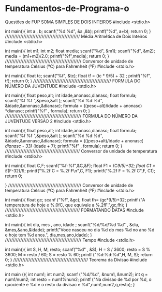 # Fundamentos-de-Programa-o
Questôes de FUP
SOMA SIMPLES DE DOIS INTEIROS 
#include <stdio.h>

int main(){
    int a , b;
    scanf("%d %d", &a ,&b);
    printf("%d", a+b);
return 0;
}
/////////////////////////////////////////////////
Média Aritmética de Dois Inteiros 
#include <stdio.h>

int main(){
    int m1;
    int m2;
    float media;
    scanf("%d", &m1);
    scanf("%d", &m2);
    media = (m1+m2)/2.0;
    printf("%f",media);
    return 0;
}
//////////////////////////////////////////////////
Conversor de unidade de temperatura Celsius (ºC) para Fahrenheit (ºF) 
#include <stdio.h>

int main(){
    float tc;
    scanf("%f", &tc);
    float tf = (tc * 9/5) + 32 ;
    printf("%f", tf);
    return 0;
}
///////////////////////////////////////////////////
FORMULA DO NÚMERO DA JUVENTUDE 
#include <stdio.h>

int main(){
    float peso,alt;
    int idade,anonasc,dianasc;
    float formula;
    scanf("%f %f ",&peso,&alt );
    scanf("%d %d %d", &idade,&anonasc,&dianasc);
    formula = ((peso+alt)/idade + anonasc) *dianasc;
    printf("%f" , formula);
    return 0;
}
//////////////////////////////////////////////////
FORMULA DO NÚMERO DA JUVENTUDE VERSÃO 2 
#include <stdio.h>

int main(){
    float peso,alt;
    int idade,anonasc,dianasc;
    float formula;
    scanf("%f %f ",&peso,&alt );
    scanf("%d %d %d", &idade,&anonasc,&dianasc);
    formula = (((peso+alt)/idade + anonasc) *dianasc - 33)* (idade + 7);
    printf("%f" , formula);
    return 0;
}
/////////////////////////////////////////////////
Conversor de unidade de temperatura 
#include <stdio.h>

int main(){
    float C,F;
    scanf("%f-%f",&C,&F);
    float F1 = (C*9/5)+32;
    float C1 = 5*(F-32)/9;
    printf("%.2f C = %.2f F\n",C, F1);
    printf("%.2f F = %.2f C",F, C1);
    return 0;
    
}
////////////////////////////////////////////////
Conversor de unidade de temperatura Celsius (ºC) para Fahrenheit (ºF) 
#include <stdio.h>

int main(){
float gc;
scanf ("%f", &gc);
float fh= (gc*9/5)+32;
printf ("A temperatura de hoje e %.0fC, que equivale a %.2fF.",gc,fh);
}
/////////////////////////////////////////////////
FORMATANDO DATAS 
#include <stdio.h>

int main(){
    int dia, mes , ano, idade ;
    scanf("%d/%d/%d %d" , &dia, &mes,&ano,&idade);
    printf("Voce nasceu no dia %d do mes %d no ano %d e hoje tem %d anos.", dia,mes,ano,idade);
}
//////////////////////////////////////////////////
Tempo 
#include <stdio.h>

int main(){
    int S, H, M, resto;
    scanf("%d" , &S);
    H = S / 3600;
    resto = S % 3600;
    M = resto / 60;
    S = resto % 60;
    printf ("%d:%d:%d",H, M, S);
    return 0;
}
/////////////////////////////////////////////////
Teorema da Divisao
#include <stdio.h>

int main (){
    int num1;
    int num2;
    scanf ("%d/%d", &num1, &num2);
    int q = num1/num2;
    int resto = num1%num2;
    printf ("Na divisao de %d por %d, o quociente e %d e o resto da divisao e %d",num1,num2,q,resto);
}











































